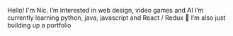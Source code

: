 Hello!
I'm Nic. I’m interested in web design, video games and AI
I’m currently learning python, java, javascript and React / Redux 🌱
I’m also just building up a portfolio
